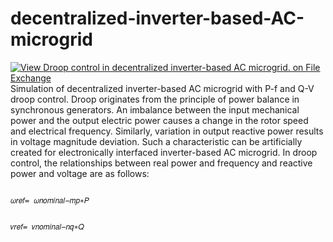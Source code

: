 # decentralized-inverter-based-AC-microgrid
[![View Droop control in decentralized inverter-based AC microgrid. on File Exchange](https://www.mathworks.com/matlabcentral/images/matlab-file-exchange.svg)](https://in.mathworks.com/matlabcentral/fileexchange/106230-droop-control-in-decentralized-inverter-based-ac-microgrid)
Simulation of decentralized inverter-based AC microgrid with P-f and Q-V droop control.
Droop originates from the principle of power balance in synchronous generators. An imbalance between the input mechanical power and the output electric power causes a change in the rotor speed and electrical frequency. Similarly, variation in output reactive power results in voltage magnitude deviation.
Such a characteristic can be artificially created for electronically interfaced inverter-based AC microgrid. In droop control, the relationships between real power and frequency and reactive power and voltage are as follows:

                                                                          𝜔𝑟𝑒𝑓= 𝜔𝑛𝑜𝑚𝑖𝑛𝑎𝑙−𝑚𝑝∗𝑃

                                                                          𝑣𝑟𝑒𝑓= 𝑣𝑛𝑜𝑚𝑖𝑛𝑎𝑙−𝑛𝑞∗𝑄
